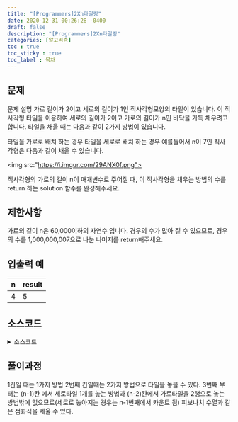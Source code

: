 ```yaml
---
title: "[Programmers]2Xn타일링"
date: 2020-12-31 00:26:28 -0400
draft: false
description: "[Programmers]2Xn타일링"
categories: [알고리즘]
toc : true
toc_sticky : true
toc_label : 목차
---
```


## 문제

문제 설명
가로 길이가 2이고 세로의 길이가 1인 직사각형모양의 타일이 있습니다. 이 직사각형 타일을 이용하여 세로의 길이가 2이고 가로의 길이가 n인 바닥을 가득 채우려고 합니다. 타일을 채울 때는 다음과 같이 2가지 방법이 있습니다.

타일을 가로로 배치 하는 경우
타일을 세로로 배치 하는 경우
예를들어서 n이 7인 직사각형은 다음과 같이 채울 수 있습니다.

<img src:"https://i.imgur.com/29ANX0f.png">

직사각형의 가로의 길이 n이 매개변수로 주어질 때, 이 직사각형을 채우는 방법의 수를 return 하는 solution 함수를 완성해주세요.

## 제한사항

가로의 길이 n은 60,000이하의 자연수 입니다.
경우의 수가 많아 질 수 있으므로, 경우의 수를 1,000,000,007으로 나눈 나머지를 return해주세요.

## 입출력 예

|n|result|
|---|---|
|4|5|

## 소스코드

<details>
<summary>소스코드</summary>
<div markdown="1">

```java
class Solution {
    public int solution(int n) {
        int[] arr = new int[n];
        
        if(n>=1) arr[0]=1;
        if(n>=2) arr[1]=2;
        if(n>=3){
            for(int i=2;i<n;i++){
                arr[i]=(arr[i-1]%1000000007+arr[i-2]%1000000007)%1000000007;
            }            
        }
        return arr[n-1];
    }
}
```
</div>
</details>

## 풀이과정
1칸일 때는 1가지 방법
2번째 칸일때는 2가지 방법으로 타일을 놓을 수 있다.
3번째 부터는 (n-1)칸 에서 세로타일 1개를 놓는 방법과 (n-2)칸에서 가로타일을 2행으로 놓는 방법밖에 없으므로(세로로 놓아지는 경우는 n-1번째에서 카운트 됨) 피보나치 수열과 같은 점화식을 세울 수 있다.